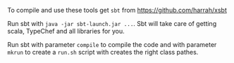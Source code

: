 To compile and use these tools get `sbt` from https://github.com/harrah/xsbt

Run sbt with `java -jar sbt-launch.jar ...`. Sbt will take care of getting scala, TypeChef and all libraries for you.

Run sbt with parameter `compile` to compile the code and with parameter `mkrun` to create a `run.sh` script with creates the right class pathes.
